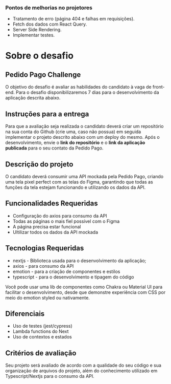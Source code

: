 ### Pontos de melhorias no projetores
- Tratamento de erro (página 404 e falhas em requisições).
- Fetch dos dados com React Query.
- Server Side Rendering.
- Implementar testes.


# Sobre o desafio

## Pedido Pago Challenge 
O objetivo do desafio é avaliar as habilidades do candidato à vaga de front-end. Para o desafio disponibilizaremos 7 dias para o desenvolvimento da aplicação descrita abaixo.

## Instruções para a entrega
Para que a avaliação seja realizada o candidato deverá criar um repositório na sua conta do Github (crie uma, caso não possua) em seguida implementar o projeto descrito abaixo com um deploy do mesmo. Após o desenvolvimento, envie o **link do repositório** e o **link da aplicação publicada** para o seu contato da Pedido Pago.

## Descrição do projeto 
O candidato deverá consumir uma API mockada pela Pedido Pago, criando uma tela pixel perfect com as telas do Figma, garantindo que todas as funções da tela estejam funcionando e utilizando os dados da API.

## Funcionalidades Requeridas
- Configuração do axios para consumo da API
- Todas as páginas o mais fiel possível com o Figma
- A página precisa estar funcional 
- Ultilizar todos os dados da API mockada

## Tecnologias Requeridas

- nextjs - Biblioteca usada para o desenvolvimento da aplicação;
- axios - para consumo da API
- emotion - para a criação de componentes e estilos
- typescript - para o desenvolvimento e tipagem do código

Você pode usar uma lib de componentes como Chakra ou Material UI para facilitar o desenvolvimento, desde que demonstre experiência com CSS por meio do emotion styled ou nativamente.

## Diferenciais
- Uso de testes (jest/cypress)
- Lambda functions do Next
- Uso de contextos e estados

## Critérios de avaliação

Seu projeto será avaliado de acordo com a qualidade do seu código e sua organização de arquivos do projeto, além do conhecimento utilizado em Typescript/Nextjs para o consumo da API.